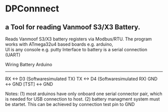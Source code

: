 # DPConnnect
## a Tool for reading Vanmoof S3/X3 Battery.  
Reads Vanmoof S3/X3 battery registers via Modbus/RTU. 
The program works with ATmega32u4 based boards e.g. arduino,  
UI is any console e.g. putty
Interface to battery is a serial connection  (UART)

Wiring 
Battery        Arduino 
-------       ---------
RX       <->  D3 (Softwaresimulated TX)
TX       <->  D4 (Softwaresimulated RX)
GND      <->  GND 
[TST]    <->  GND   
    
Notes:
(1) most arduinos have only onboard one serial connector pair, which is needed for USB connection to host. 
(2) battery managment system must be startet. This can be achieved by connection test pin to GND 

